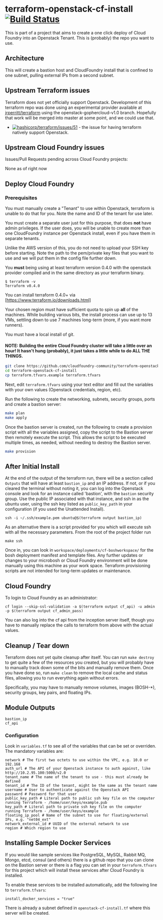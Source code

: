terraform-openstack-cf-install [![Build Status](https://travis-ci.org/cloudfoundry-community/terraform-openstack-cf-install.svg?branch=master)](https://travis-ci.org/cloudfoundry-community/terraform-openstack-cf-install)
========================

This is part of a project that aims to create a one click deploy of Cloud Foundry into an Openstack Tenant. This is (probably) the repo you want to use.

Architecture
------------

This will create a bastion host and CloudFoundry install that is confined to one subnet, pulling external IPs from a second subnet.

Upstream Terraform issues
-------------------------

Terraform does not yet officially support Openstack. Development of this terraform repo was done using an experimental provider available at [jrperritt/terraform](https://github.com/jrperritt/terraform/tree/openstack-gophercloud-v1.0) using the openstack-gophercloud-v1.0 branch. Hopefully that work will be merged into master at some point, and we could use that.

- [![hashicorp/terraform/issues/51](https://github-shields.com/github/hashicorp/terraform/issues/51.svg)](https://github-shields.com/github/hashicorp/terraform/issues/51) - the issue for having terraform natively support Openstack.

Upstream Cloud Foundry issues
-----------------------------

Issues/Pull Requests pending across Cloud Foundry projects:

None as of right now

Deploy Cloud Foundry
--------------------

### Prerequisites

You must manually create a "Tenant" to use within Openstack, terraform is unable to do that for you. Note the name and ID of the tenant for use later.

You must create a separate user just for this purpose, that does **not** have admin privileges. If the user does, you will be unable to create more than one CloudFoundry instance per Openstack install, even if you have them in separate tenants.

Unlike the AWS version of this, you do not need to upload your SSH key before starting. Note the path to the pem/private key files that you want to use and we will put them in the config file further down.

You **must** being using at least terraform version 0.4.0 with the openstack provider compiled and in the same directory as your terraform binary.

```
$ terraform -v
Terraform v0.4.0
```

You can install terraform 0.4.0+ via [https://www.terraform.io/downloads.html]

Your chosen region must have sufficient quota to spin up **all** of the machines. While building various bits, the install process can use up to 13 VMs, settling down to use 7 machines long-term (more, if you want more runners).

You must have a local install of git.

#### NOTE: Building the entire Cloud Foundry cluster will take a little over an hour! It hasn't hung (probably), it just takes a little while to do ALL THE THINGS.

```bash
git clone https://github.com/cloudfoundry-community/terraform-openstack-cf-install
cd terraform-openstack-cf-install
cp terraform.tfvars.example terraform.tfvars
```

Next, edit `terraform.tfvars` using your text editor and fill out the variables with your own values (Openstack credentials, region, etc).

Run the following to create the networking, subnets, security groups, ports and create a bastion server:

```bash
make plan
make apply
```

Once the bastion server is created, run the following to create a provision script with all the variables assigned, copy the script to the Bastion server then remotely execute the script.  This allows the script to be executed multiple times, as needed, without needing to destroy the Bastion server.

```bash
make provision
```

After Initial Install
---------------------

At the end of the output of the terraform run, there will be a section called `Outputs` that will have at least `bastion_ip` and an IP address. If not, or if you cleared the terminal without noting it, you can log into the Openstack console and look for an instance called 'bastion', with the `bastion` security group. Use the public IP associated with that instance, and ssh in as the ubuntu user, using the ssh key listed as `public_key_path` in your configuration (if you used the Unattended Install).

```
ssh -i ~/.ssh/example.pem ubuntu@$(terraform output bastion_ip)
```

As an alternative there is a script provided for you which will execute ssh with all the necessary parameters.  From the root of the project folder run

```
make ssh
```

Once in, you can look in `workspace/deployments/cf-boshworkspace/` for the bosh deployment manifest and template files. Any further updates or changes to your microbosh or Cloud Foundry environment will be done manually using this machine as your work space. Terraform provisioning scripts are not intended for long-term updates or maintenance.

Cloud Foundry
-------------

To login to Cloud Foundry as an administrator:

```
cf login --skip-ssl-validation -a $(terraform output cf_api) -u admin -p $(terraform output cf_admin_pass)
```

You can also log into the cf api from the inception server itself, though you have to manually replace the calls to terraform from above with the actual values.

Cleanup / Tear down
-------------------

Terraform does not yet quite cleanup after itself. You can run `make destroy` to get quite a few of the resources you created, but you will probably have to manually track down some of the bits and manually remove them. Once you have done so, run `make clean` to remove the local cache and status files, allowing you to run everything again without errors.

Specifically, you may have to manually remove volumes, images (BOSH-*), security groups, key pairs, and floating IPs.

Module Outputs
--------------

```
bastion_ip
cf_api
```

### Configuration

Look in `variables.tf` to see all of the variables that can be set or overriden. The mandatory variables are:

```
network # The first two octets to use within the VPC, e.g. 10.0 or 192.168
auth_url # The API of your Openstack instance to auth against, like http://10.2.95.100:5000/v2.0
tenant_name # The name of the tenant to use - this must already be defined
tenant_id # The ID of the tenant, might be the same as the tenant name
username # User to authenticate against the Openstack API
password # Password for that user
public_key_path # Literal path to public ssh key file on the computer running Terraform - /home/user/keys/example.pub
key_path # Literal path to private ssh key file on the computer running Terraform - /home/user/keys/example
floating_ip_pool # Name of the subnet to use for floating/external IPs, e.g. "net04_ext"
network_external_id # UUID of the external network to use
region # Which region to use
```

Installing Sample Docker Services
---------------------------------

If you would like sample services like PostgreSQL, MySQL, Rabbit MQ, Mongo, etcd, consul (and others) there is a github repo that you can clone on the Bastion server or there is a flag you can set in your `terraform.tfvars` for this project which will install these services after Cloud Foundry is installed.

To enable these services to be installed automatically, add the following line to `terraform.tfvars`:

```
install_docker_services = "true"
```

There is already a subnet defined in `openstack-cf-install.tf` where this server will be created.

